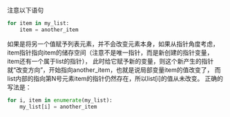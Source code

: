 注意以下语句
```python
for item in my_list: 
    item = another_item
```
如果是将另一个值赋予列表元素，并不会改变元素本身，如果从指针角度考虑，
item指针指向item的储存空间（注意不是唯一指针，而是新创建的指针变量，item还有一个属于list的指针），
此时给它赋予新的变量，则这个新产生的指针就“改变方向”，开始指向another_item，也就是说局部变量item的值改变了，
而list内部的指向第N号元素item的指针仍然存在，所以list[i]的值从未改变。
正确的写法是：
```python
for i, item in enumerate(my_list):
    my_list[i] = another_item
```
